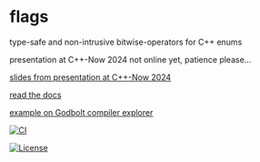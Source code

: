 # flags
type-safe and non-intrusive bitwise-operators for C++ enums

presentation at C++-Now 2024 not online yet, patience please...

[slides from presentation at C++-Now 2024](presentations/C++Now-2024/flags_slides.pdf)

[read the docs](https://tobias-loew.github.io/flags)

[example on Godbolt compiler explorer](https://godbolt.org/z/5ffq6eGaW)

[![CI](https://github.com/tobias-loew/flags/actions/workflows/ci.yml/badge.svg)](https://github.com/tobias-loew/flags/actions/workflows/ci.yml)

[![License](https://img.shields.io/badge/license-boost-brightgreen.svg)](LICENSE_1_0.txt)
